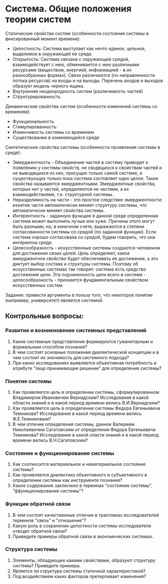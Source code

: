 # Система. Общие положения теории систем
Статические свойства систем (особенности состояния системы в фиксированный момент времени):
- Целостность: Система выступает как нечто единое, цельное, выделимое в окружающей ее среде.
- Открытость: Система связана с окружающей средой, взаимодействует с нею, обменивается с нею различными ресурсами (веществом, энергией, информацией - в их разнообразных формах). Связи различаются (по направленности потока ресурсов) на входы и на выходы. Перечень входов и выходов образует модель черного ящика.
- Внутренняя неоднородность систем (различимость частей)
- Структурированность

Динамические свойства систем (особенности изменений системы со временем):
- Функциональность
- Стимулированность
- Изменчивость системы со временем
- Существование в изменяющейся среде

Синтетические свойства системы (особенности проявления системы в среде):
- Эмерджентность - Объединение частей в систему приводит к появлению у системы свойств, не сводящихся к свойствам частей и не выводящихся из них, присущих только самой системе, и существующих только пока система состовляет одно целое. Такие свойства называются эмерджентными. Эмерджентные свойства, которых нет у частей, определяются не частями, а их взаимодействиями, т.е. структурной системы.
- Неразделимость на части - это простое следствие эмерджентности: изъятие части автоматически меняет структуру системы, что автоматически меняет свойства системы.
- Ингерентность - заданную функцию в данной среде определенная система может выполнять лучше или хуже. Причины этого могут быть разными, но, в конечном счете, выражаются в степени согласованности системы со средой (по заданной функции). Если система хорошо согласована со средой, будем говорить, что она ингерентна среде.
- Целесообразность - искусственные системы создаются человеком для достижения своих целей. Цель определяет, какое имерджентное свойство будет обеспечивать ее достижение, а это диктует выбор состава и структуры системы. Поэтому об искусственных системах так говорят: система есть средство достижения цели. Эта подчиненность цели всего в системе - целесообразность - признается фундаментальным свойством искусственных систем.

Задание: привести аргументы в пользу того, что некоторое понятие (например, университет) является системой.

## Контрольные вопросы:
### Развитие и возникновение системных представлений
1. Какие системные представления формируются гуманитарным и формальным способом познания?
2. В чем состоят основные положения диалектической концепции и в чем состоит их значимость для системного подхода?
3. При каких исследованиях выявляется объективная потребность в атрибуте "лицо принимающее решение" для определения системы?
### Понятие системы
1. Как проявляется цель в определении системы, сформулированном Владимиром Ивановичем Вернадским? Исследования в какой области знаний и в какой период времени велись В.И.Вернадским?
2. Как проявляется цель в определении системы Федора Евгеньевича Темникова? Исследования в какой период времени велись Ф.Е.Темниковым?
3. В чем отличие определения системы, данное Валерием Николаевичем Сагатовским от определения Федора Евгеньевича Темникова? Исследование в какой оласти знаний и в какой период времени велись В.Н.Сагатовским?
### Состояние и функционирование системы
1. Как соотносится материальное и нематериальное состояние системы?
2. Как проявляется диалектика объективного и субъективного в определении системы как инструменте познания?
3. Какое содержание заключено в терминах "состояние системы", "ффункционирование системы"?
### Функции обратной связи
1. В чем состоят качественные отличия в трактовках исследователей терминов "связь" и "отношение"?
2. Какую роль в сохранении целостности системы исследователи отводят обратной связи?
3. Приведите примеры обратной связи в экономических системах.
### Структура системы
1. Элементы, обладающее какими свойствами, образуют структуру системы? Приведите примеры.
2. Является ли структура системы статичной характеристикой?
3. Под воздействием каких факторов претерпивает изменения?